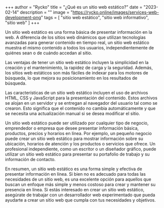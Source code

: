 +++
author = "Rycko"
title = "¿Qué es un sitio web estático?"
date = "2023-02-14"
description = ""
image = "https://rycko.online/images/services-web-development-png"
tags = [
    "sitio web estático",
    "sitio web informativo",
		"sitio web"
]
+++

<script async src="https://pagead2.googlesyndication.com/pagead/js/adsbygoogle.js?client=ca-pub-5337517241673026"
     crossorigin="anonymous"></script>
<!-- Anuncios en el blog de Rycko -->

<ins class="adsbygoogle"
     style="display:block"
     data-ad-client="ca-pub-5337517241673026"
     data-ad-slot="5359573623"
     data-ad-format="auto"
     data-full-width-responsive="true"></ins>

<script>
     (adsbygoogle = window.adsbygoogle || []).push({});
</script>

Un sitio web estático es una forma básica de presentar información en la web. A diferencia de los sitios web dinámicos que utilizan tecnologías avanzadas para generar contenido en tiempo real, un sitio web estático muestra el mismo contenido a todos los usuarios, independientemente de quiénes sean o de cuándo accedan al sitio.

Las ventajas de tener un sitio web estático incluyen la simplicidad en la creación y el mantenimiento, la rapidez de carga y la seguridad. Además, los sitios web estáticos son más fáciles de indexar para los motores de búsqueda, lo que mejora su posicionamiento en los resultados de búsqueda.

Las características de un sitio web estático incluyen el uso de archivos HTML, CSS y JavaScript para la presentación del contenido. Estos archivos se alojan en un servidor y se entregan al navegador del usuario tal como se crearon. Esto significa que el contenido no cambia automáticamente y que se necesita una actualización manual si se desea modificar el sitio.

Un sitio web estático puede ser utilizado por cualquier tipo de negocio, emprendedor o empresa que desee presentar información básica, productos, precios y horarios en línea. Por ejemplo, un pequeño negocio puede crear un sitio web estático para mostrar información sobre su ubicación, horarios de atención y los productos o servicios que ofrece. Un profesional independiente, como un escritor o un diseñador gráfico, puede utilizar un sitio web estático para presentar su portafolio de trabajo y su información de contacto.

En resumen, un sitio web estático es una forma simple y efectiva de presentar información en línea. Si bien no es adecuado para todas las necesidades de un sitio web, es una excelente opción para aquellos que buscan un enfoque más simple y menos costoso para crear y mantener su presencia en línea. Si estás interesado en crear un sitio web estático, asegúrate de trabajar con un desarrollador web experimentado que pueda ayudarte a crear un sitio web que cumpla con tus necesidades y objetivos.
